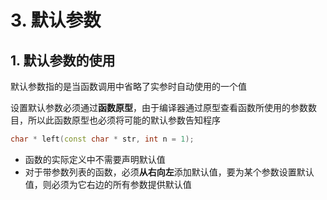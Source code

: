 # 3. 默认参数

## 1. 默认参数的使用

默认参数指的是当函数调用中省略了实参时自动使用的一个值

设置默认参数必须通过**函数原型**，由于编译器通过原型查看函数所使用的参数数目，所以此函数原型也必须将可能的默认参数告知程序

```cpp
char * left(const char * str, int n = 1);
```

* 函数的实际定义中不需要声明默认值
* 对于带参数列表的函数，必须**从右向左**添加默认值，要为某个参数设置默认值，则必须为它右边的所有参数提供默认值

